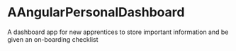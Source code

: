 # AAngularPersonalDashboard
A dashboard app for new apprentices to store important information and be given an on-boarding checklist
